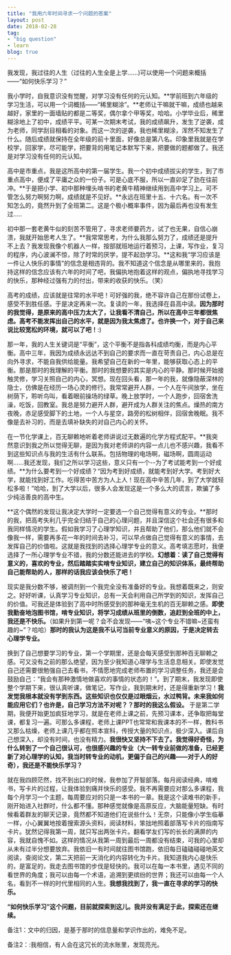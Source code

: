 ```yaml
---
title: "我用六年时间寻求一个问题的答案"
layout: post
date: 2018-02-28 
tag:
- "big question"
- learn
blog: true
---
```


我发现，我过往的人生（过往的人生全是上学......)可以使用一个问题来概括——“如何快乐学习？” 

我小学时，自我意识没有觉醒，对学习没有任何的元认知。**学前班到六年级的学习生活，可以用一个词概括——“稀里糊涂”。**老师让干嘛就干嘛，成绩也越来越好，家里的一面墙贴的都是二等奖，偶尔拿个甲等奖，哈哈。小学毕业后，稀里糊涂地上了初中，成绩平平。可某一次期末考试，我的成绩飙升，发生了逆袭，成为老师，同学刮目相看的对象。而这一次的逆袭，我也稀里糊涂，浑然不知发生了什么。随后成绩就保持在全年级的前十里面，好像总是第八名。印象里我就是在学校学，回家学，尽可能学，把要背的用笔记本默写下来，把要做的题都做了。我还是对学习没有任何的元认知。

高中是市重点，我是这所高中的第一届学生。我一个初中成绩拔尖的学生，到了市重点高中，便成了平庸之众的一份子。可是心底不服，所以一直卯足了劲在往前冲。**于是把小学、初中那种埋头啃书的老黄牛精神继续用到高中学习上。可不管怎么努力啊努力啊，成绩就是不见好。**永远在班里十五、十六名。有一次不知怎么的，竟然升到了全班第二。这是个极小概率事件，因为最后再也没有发生过.....

初中那一套老黄牛似的刻苦不管用了，寻求老师要药方，试了也无果，自信心崩溃，我就开始思考人生了。**我常常思考，为什么我那么努力了，成绩还是提升不上去？我发现我像个机器人一样，按部就班地运行着预习，上课，写作业，复习的程序，内心波澜不惊，除了时常的厌学，提不起劲学习。**这和我“学习应该是一件让人快乐的事情”的信念是相违背的。我不知道这个信念是从哪里来的，我抱持这样的信念应该有六年的时间了吧，我偏执地抱着这样的观点，偏执地寻找学习的快乐，那种经过强有力的付出，带来的收获的快乐。（笑）

高考的成绩，应该就是往常的水平吧！可好强的我，绝不容许自己在那份试卷上，感受不到胜任感。于是决定再来一次。复读的一年，我选择在县高中读。**因为那时的我觉得，是原来的高中压力太大了，让我看不清自己，所以在高中三年都很焦虑。高考不能发挥出自己的水平，就是因为我太焦虑了。也许换一个，对于自己来说比较宽松的环境，就可以了吧！**:)

那一年，我的人生关键词是“平衡”，这个平衡不是指各科成绩均衡，而是内心平衡。高中三年，我因为成绩永远达不到自己的要求而一直在苛责自己，内心总是在向外寻求，不能自我供给能量。我希望自己在新的一年里，能够获取心态上的平衡。那是那时的我理解的平衡。那时的我想要的其实是内心的平静。那时候开始接触灵修，学习关照自己的内心，冥想。现在回头看，那一年的我，就像隐蔽深林的隐士，仿佛是在经历一场心灵的修行。我常常避开人群，一个人在午间放学，坐在树荫下，聆听鸟叫，看着眼前操场的绿草。晚上放学时，一个人跑步，回宿舍洗澡，吃饭，回教室。我总是努力避开人群，避开成为人群关注的焦点。燥热的南方夜晚，赤足感受脚下的土地，一个人与星空，路旁的松树相伴，回宿舍晚眠。我不像是去补习的，而是去填补缺失的对自己内心的关怀。

在一节化学课上，百无聊赖地听着老师讲说过无数遍的化学方程式配平。**我突然意识到我之所以觉得无聊，是因为我对老师讲的内容一点儿也不感兴趣，我看不到这些知识点与我的生活有什么联系。包括物理的电场啊，磁场啊，圆周运动啊......我还发现，我们之所以学习这些，意义只有一个--为了考试能考到一个好成绩。**为什么要考到一个好成绩？“因为考到好成绩，就能考到好大学。考到好大学，就能找到好工作。吃得苦中苦方为人上人！现在高中辛苦几年，到了大学就轻松多啦！”哈哈，到了大学以后，很多人会发现这是一个多么大的谎言，欺骗了多少纯洁善良的高中生。

**这个偶然的发现让我决定大学时一定要选一个自己觉得有意义的专业。**那时的我，把高考失利几乎完全归结于自己的心理问题，并且深信这个社会还有很多和我同样情况的学生。假如我学习了心理学知识，并且帮助了他们，那么他们就不会像我一样，需要再多花一年的时间去补习，可以早点做自己觉得有意义的事情，去发挥自己的价值啦。这就是我找到的选择心理学专业的意义。高考填志愿时，我便选择了一所心理学专业不错，我的分数还能进去的学校。**幻想着：读了自己觉得有意义的，喜欢的专业，然后踏踏实实啃专业知识，建立自己的知识体系，最终帮助自己能帮助的人，那样的话我应该会快乐了吧！**

现实是我分数不够，被调剂到一个我完全没有准备好的专业。我想着既来之，则安之。好好听课，认真学习专业知识，总有一天会利用自己所学到的知识，发挥自己的价值。可我还是体验到了高中时所感受到的那种毫无生机的百无聊赖之感。**即使我勤奋地泡图书馆，啃专业知识，将学习成绩从班里的倒数，追赶到全班的中上，我还是不快乐。**（如果升到第一呢？会不会发现——“咦~这个专业不错嘛~还蛮有趣的~”？哈哈）**那时的我认为这是我不认可当前专业意义的原因，于是决定转去心理学专业。**

换到了自己想要学习的专业，第一个学期里，还是会每天感受到那种百无聊赖之感。可又没有之前的那么绝望，因为至少我知道心理学与生活息息相关。即使发觉自己还需要很勉强自己去看书，不情愿地完成老师布置的学习调整任务，我还是会鼓励自己：“我会有那种激情地做喜欢的事情的状态的！”。到了期末，我发现即使整个学期下来，很认真听课，做笔记，写作业，我到期末时，还是得重新学习！**我发觉我根本就没有学到东西。这些知识也仅仅是过眼烟云，水过鸭背。未来我如何能应用它们？也许是，自己学习方法不对呢？？那时的我这么假设。** 于是第二学期，我便开始更加疯狂地学习，就是在老师上课之前，先预习课本，还争取把每堂课，都复习一遍。可那么多课程，老师上课PPT也常常和我课本的不一样，教科书又那么枯燥，老师上课几乎都在照本宣科，传授大量的知识点，极少深入。课后自己想深入，却没有时间，也没有精力。**我很快又坚持不下去了。我觉得好奇怪，为什么转到了一个自己很认可，也很感兴趣的专业（大一转专业前做的准备，已经更新了对心理学的认知，我当时转专业的动机，更偏于自己的兴趣——对于人的好奇），我还是不能快乐学习？**

就在我四顾茫然，找不到出口的时候，我参加了开智部落。每月阅读经典，啃难书，写卡片的过程，让我体验到痛并快乐的感受。我不再需要应对那么多课程，我每个月学习一个主题，每周要应对的只是一本书的一章。我是这个读难书的新手，刚开始进入社群时，什么都不懂。那种感觉就像是高原反应，大脑能量短缺。有时候看着群友的聊天记录，竟然都不知道他们在说些什么！无奈，只能像小学生临摹一样，小心翼翼地按着搜索源头资料，阅读材料，笨拙地照着部落写卡片的指南写卡片。犹然记得我第一周，就只写出两张卡片。翻看学友们写的长长的满屏的内容，我就自愧不如。这样的情况从我第一周到最后一周都没有结束，可我的心里却从未有过半分想要放弃。我依旧一有时间就往图书馆跑，依旧每日磕磕碰碰地英文阅读，查阅论文，第二天把前一天消化的内容转化为卡片。我知道我内心是快乐的，是富足的，我走去图书馆的步伐是轻快的。我可以在每一本书里，遇见不同的看世界的角度；我可以由每一个术语，追溯到更缤纷的世界；我还可以由每一个人名，看到不一样的时代里相同的人生。**我想我找到了，我一直在寻求的学习的快乐。**

**“如何快乐学习”这个问题，目前就探索到这儿。我并没有满足于此，探索还在继续。**

备注1：文中的归因，是基于那时的信息量和学识作出的，难免不足。

备注2：:我相信，有人会在这冗长的流水账里，发现亮光。



